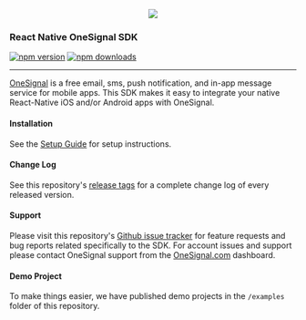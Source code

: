 <p align="center">
  <img src="https://onesignal.com/assets/common/logo_onesignal_color.png"/>
</p>

### React Native OneSignal SDK
[![npm version](https://img.shields.io/npm/v/react-native-onesignal.svg)](https://www.npmjs.com/package/react-native-onesignal) [![npm downloads](https://img.shields.io/npm/dm/react-native-onesignal.svg)](https://www.npmjs.com/package/react-native-onesignal)

---

[OneSignal](https://onesignal.com/) is a free email, sms, push notification, and in-app message service for mobile apps. This SDK makes it easy to integrate your native React-Native iOS and/or Android apps with OneSignal.

#### Installation
See the [Setup Guide](https://documentation.onesignal.com/docs/react-native-sdk-setup) for setup instructions.

#### Change Log
See this repository's [release tags](https://github.com/OneSignal/react-native-onesignal/releases) for a complete change log of every released version.

#### Support
Please visit this repository's [Github issue tracker](https://github.com/OneSignal/react-native-onesignal/issues) for feature requests and bug reports related specifically to the SDK.
For account issues and support please contact OneSignal support from the [OneSignal.com](https://onesignal.com) dashboard.

#### Demo Project
To make things easier, we have published demo projects in the `/examples` folder of this repository.

